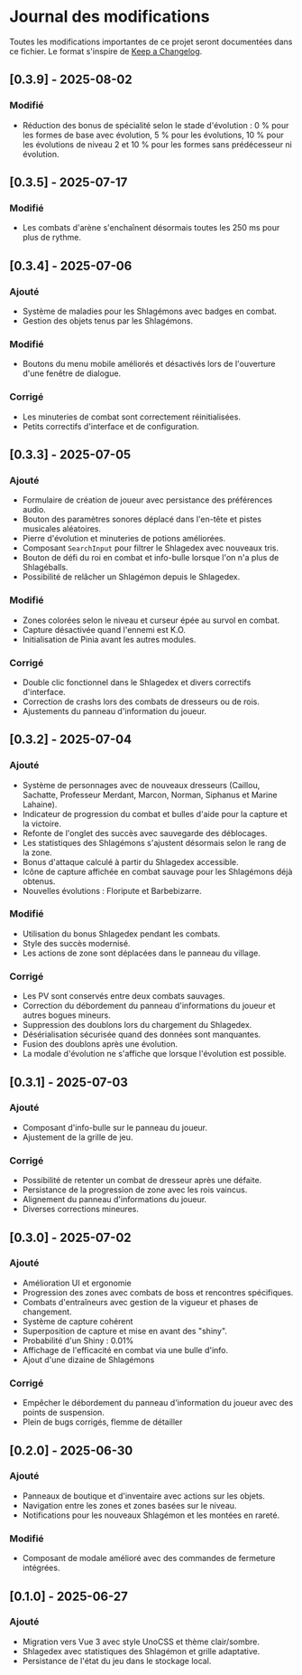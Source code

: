 # Journal des modifications

Toutes les modifications importantes de ce projet seront documentées dans ce fichier.
Le format s'inspire de [Keep a Changelog](https://keepachangelog.com/fr/1.0.0/).

## [0.3.9] - 2025-08-02

### Modifié

- Réduction des bonus de spécialité selon le stade d'évolution : 0 % pour les formes de base avec évolution, 5 % pour les évolutions, 10 % pour les évolutions de niveau 2 et 10 % pour les formes sans prédécesseur ni évolution.

## [0.3.5] - 2025-07-17

### Modifié

- Les combats d'arène s'enchaînent désormais toutes les 250 ms pour plus de rythme.

## [0.3.4] - 2025-07-06

### Ajouté

- Système de maladies pour les Shlagémons avec badges en combat.
- Gestion des objets tenus par les Shlagémons.

### Modifié

- Boutons du menu mobile améliorés et désactivés lors de l'ouverture d'une fenêtre de dialogue.

### Corrigé

- Les minuteries de combat sont correctement réinitialisées.
- Petits correctifs d'interface et de configuration.

## [0.3.3] - 2025-07-05

### Ajouté

- Formulaire de création de joueur avec persistance des préférences audio.
- Bouton des paramètres sonores déplacé dans l'en-tête et pistes musicales aléatoires.
- Pierre d'évolution et minuteries de potions améliorées.
- Composant `SearchInput` pour filtrer le Shlagedex avec nouveaux tris.
- Bouton de défi du roi en combat et info-bulle lorsque l'on n'a plus de Shlagéballs.
- Possibilité de relâcher un Shlagémon depuis le Shlagedex.

### Modifié

- Zones colorées selon le niveau et curseur épée au survol en combat.
- Capture désactivée quand l'ennemi est K.O.
- Initialisation de Pinia avant les autres modules.

### Corrigé

- Double clic fonctionnel dans le Shlagedex et divers correctifs d'interface.
- Correction de crashs lors des combats de dresseurs ou de rois.
- Ajustements du panneau d'information du joueur.

## [0.3.2] - 2025-07-04

### Ajouté

- Système de personnages avec de nouveaux dresseurs (Caillou, Sachatte, Professeur Merdant, Marcon, Norman, Siphanus et Marine Lahaine).
- Indicateur de progression du combat et bulles d'aide pour la capture et la victoire.
- Refonte de l'onglet des succès avec sauvegarde des déblocages.
- Les statistiques des Shlagémons s'ajustent désormais selon le rang de la zone.
- Bonus d'attaque calculé à partir du Shlagedex accessible.
- Icône de capture affichée en combat sauvage pour les Shlagémons déjà obtenus.
- Nouvelles évolutions : Floripute et Barbebizarre.

### Modifié

- Utilisation du bonus Shlagedex pendant les combats.
- Style des succès modernisé.
- Les actions de zone sont déplacées dans le panneau du village.

### Corrigé

- Les PV sont conservés entre deux combats sauvages.
- Correction du débordement du panneau d'informations du joueur et autres bogues mineurs.
- Suppression des doublons lors du chargement du Shlagedex.
- Désérialisation sécurisée quand des données sont manquantes.
- Fusion des doublons après une évolution.
- La modale d'évolution ne s'affiche que lorsque l'évolution est possible.

## [0.3.1] - 2025-07-03

### Ajouté

- Composant d'info-bulle sur le panneau du joueur.
- Ajustement de la grille de jeu.

### Corrigé

- Possibilité de retenter un combat de dresseur après une défaite.
- Persistance de la progression de zone avec les rois vaincus.
- Alignement du panneau d'informations du joueur.
- Diverses corrections mineures.

## [0.3.0] - 2025-07-02

### Ajouté

- Amélioration UI et ergonomie
- Progression des zones avec combats de boss et rencontres spécifiques.
- Combats d'entraîneurs avec gestion de la vigueur et phases de changement.
- Système de capture cohérent
- Superposition de capture et mise en avant des "shiny".
- Probabilité d'un Shiny : 0.01%
- Affichage de l'efficacité en combat via une bulle d'info.
- Ajout d'une dizaine de Shlagémons

### Corrigé

- Empêcher le débordement du panneau d'information du joueur avec des points de suspension.
- Plein de bugs corrigés, flemme de détailler

## [0.2.0] - 2025-06-30

### Ajouté

- Panneaux de boutique et d'inventaire avec actions sur les objets.
- Navigation entre les zones et zones basées sur le niveau.
- Notifications pour les nouveaux Shlagémon et les montées en rareté.

### Modifié

- Composant de modale amélioré avec des commandes de fermeture intégrées.

## [0.1.0] - 2025-06-27

### Ajouté

- Migration vers Vue 3 avec style UnoCSS et thème clair/sombre.
- Shlagedex avec statistiques des Shlagémon et grille adaptative.
- Persistance de l'état du jeu dans le stockage local.
